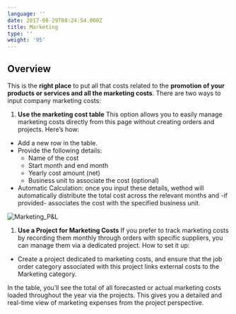 ```yaml
---
language: ''
date: 2017-08-29T08:24:54.000Z
title: Marketing
type: ''
weight: '95'
---
```


## Overview

This is the **right place** to put all that costs related to the **promotion of your products or services and all the marketing costs**.
There are two ways to input company marketing costs:

1. **Use the marketing cost table**
   This option allows you to easily manage marketing costs directly from this page without creating orders and projects. Here’s how:

* Add a new row in the table.
* Provide the following details:
  * Name of the cost
  * Start month and end month
  * Yearly cost amount (net)
  * Business unit to associate the cost (optional)
* Automatic Calculation: once you input these details, wethod will automatically distribute the total cost across the relevant months and -if provided- associates the cost with the specified business unit.

![Marketing\_P\&L](</uploads/Screenshot 2025-02-12 alle 14.43.29.png>)

1. **Use a Project for Marketing Costs**
   If you prefer to track marketing costs by recording them monthly through orders with specific suppliers, you can manage them via a dedicated project. How to set it up:

* Create a project dedicated to marketing costs, and ensure that the job order category associated with this project links external costs to the Marketing category.

In the table, you’ll see the total of all forecasted or actual marketing costs loaded throughout the year via the projects. This gives you a detailed and real-time view of marketing expenses from the project perspective.
